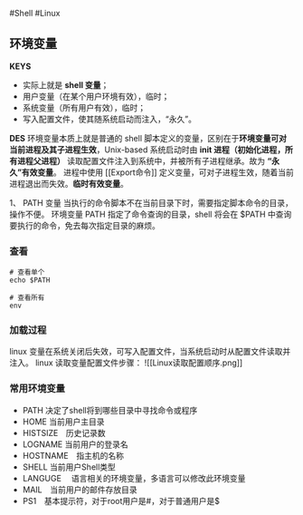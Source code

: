 #Shell #Linux 
## 环境变量
**KEYS**
- 实际上就是 **shell 变量**；
- 用户变量（在某个用户环境有效），临时；
- 系统变量（所有用户有效），临时；
- 写入配置文件，使其随系统启动而注入，“永久”。

**DES**
环境变量本质上就是普通的 shell 脚本定义的变量，区别在于**环境变量可对当前进程及其子进程生效**，Unix-based 系统启动时由 **init 进程（初始化进程，所有进程父进程）** 读取配置文件注入到系统中，并被所有子进程继承。故为 **“永久”有效变量**。
进程中使用 [[Export命令]] 定义变量，可对子进程生效，随着当前进程退出而失效。**临时有效变量**。

1、 PATH 变量
当执行的命令脚本不在当前目录下时，需要指定脚本命令的目录，操作不便。
环境变量 PATH 指定了命令查询的目录，shell 将会在 $PATH 中查询要执行的命令，免去每次指定目录的麻烦。

### 查看
```
# 查看单个
echo $PATH

# 查看所有
env
```

### 加载过程
linux 变量在系统关闭后失效，可写入配置文件，当系统启动时从配置文件读取并注入。
linux 读取变量配置文件步骤：
![[Linux读取配置顺序.png]]

### 常用环境变量
- PATH 决定了shell将到哪些目录中寻找命令或程序   
- HOME 当前用户主目录   
- HISTSIZE　历史记录数   
- LOGNAME 当前用户的登录名   
- HOSTNAME　指主机的名称   
- SHELL 当前用户Shell类型   
- LANGUGE 　语言相关的环境变量，多语言可以修改此环境变量   
- MAIL　当前用户的邮件存放目录   
- PS1　基本提示符，对于root用户是#，对于普通用户是$